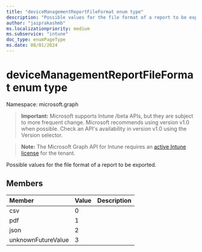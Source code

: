 ```yaml
---
title: "deviceManagementReportFileFormat enum type"
description: "Possible values for the file format of a report to be exported."
author: "jaiprakashmb"
ms.localizationpriority: medium
ms.subservice: "intune"
doc_type: enumPageType
ms.date: 08/01/2024
---
```


# deviceManagementReportFileFormat enum type

Namespace: microsoft.graph

> **Important:** Microsoft supports Intune /beta APIs, but they are subject to more frequent change. Microsoft recommends using version v1.0 when possible. Check an API's availability in version v1.0 using the Version selector.

> **Note:** The Microsoft Graph API for Intune requires an [active Intune license](https://go.microsoft.com/fwlink/?linkid=839381) for the tenant.

Possible values for the file format of a report to be exported.

## Members
|Member|Value|Description|
|:---|:---|:---|
|csv|0||
|pdf|1||
|json|2||
|unknownFutureValue|3||